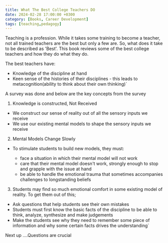 ```yaml
---
title: What The Best College Teachers DO
date: 2024-02-28 17:00:00 +0300
category: [Books, Career Development]
tags: [teaching,pedagogy]
---
```

Teaching is a profession. While it takes some training to become a teacher, not all trained teachers are the best but only a few are. So, what does it take to be described as 'Best'. This book reviews some of the best college teachers and how they do what they do.

The best teachers have:

* Knowledge of the discipline at hand
* Keen sense of the histories of their disciplines - this leads to metacognition(ability to think about their own thinking)`

A survey was done and below are the key concepts from the survey

1. Knowledge is constructed, Not Received

- We construct our sense of reality out of all the sensory inputs we receive
- We use our existing mental models to shape the sensory inputs we receive
  
2. Mental Models Change Slowly

- To stimulate students to build new models, they must:
    
    * face a situation in which their mental model will not work
	* care that their mental model doesn't work, strongly enough to stop and grapple with the issue at hand
	* be able to handle the emotional trauma that sometimes accompanies challenges to longstanding beliefs

3. Students may find so much emotional comfort in some existing model of reality. To get them out of this;

* Ask questions that help students see their own mistakes
* Students must first know the basic facts of the discipline to be able to think, analyze, synthesize and make judgements
* Make the students see why they need to remember some piece of information and why some certain facts drives the understanding`

Next up ....Questions are crucial
